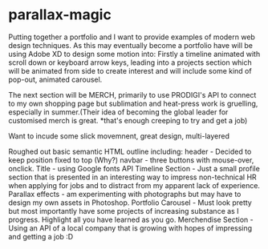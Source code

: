 # parallax-magic
Putting together a portfolio and I want to provide examples of modern web design techniques. 
As this may eventually become a portfolio have will be using Adobe XD to design some motion into:
Firstly a timeline animated with scroll down or keyboard arrow keys, leading into a projects section which will be animated from side to create interest and will include some kind of pop-out, animated carousel. 

The next section will be MERCH, primarily to use PRODIGI's API to connect to my own shopping page but sublimation and heat-press work is gruelling, especially in summer.(Their idea of becoming the global leader for customised merch is great. *that's enough creeping to try and get a job)

Want to incude some slick movemnent, great design, multi-layered

Roughed out basic semantic HTML outline including: 
header - Decided to keep position fixed to top (Why?)
navbar - three buttons with mouse-over, onclick. 
Title - using Google fonts API
Timeline Section - Just a small profile section that is presented in an interesting way to impress non-technical HR when applying for jobs and to distract from my apparent lack of experience. 
Parallax effects - am experimenting with photographs but may have to design my own assets in Photoshop. 
Portfolio Carousel - Must look pretty but most importantly have some projects of increasing substance as I progress. Highlight all you have learned as you go.
Merchendise Section - Using an API of a local company that is growing with hopes of impressing and getting a job :D
